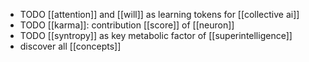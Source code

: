 - TODO [[attention]] and [[will]] as learning tokens for [[collective ai]]
- TODO [[karma]]: contribution [[score]] of [[neuron]]
- TODO [[syntropy]] as key metabolic factor of [[superintelligence]]
- discover all [[concepts]]